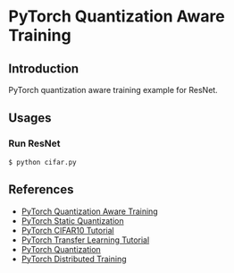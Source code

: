 # PyTorch Quantization Aware Training

## Introduction

PyTorch quantization aware training example for ResNet.

## Usages

### Run ResNet

```
$ python cifar.py
```

## References

* [PyTorch Quantization Aware Training](https://leimao.github.io/blog/PyTorch-Quantization-Aware-Training/)
* [PyTorch Static Quantization](https://leimao.github.io/blog/PyTorch-Static-Quantization/)
* [PyTorch CIFAR10 Tutorial](https://pytorch.org/tutorials/beginner/blitz/cifar10_tutorial.html)
* [PyTorch Transfer Learning Tutorial](https://pytorch.org/tutorials/beginner/transfer_learning_tutorial.html)
* [PyTorch Quantization](https://pytorch.org/docs/stable/quantization.html)
* [PyTorch Distributed Training](https://leimao.github.io/blog/PyTorch-Distributed-Training/)
